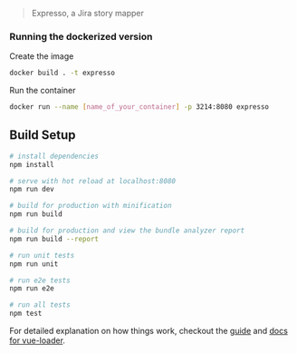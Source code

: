 > Expresso, a Jira story mapper

### Running the dockerized version

Create the image
```bash
docker build . -t expresso
```

Run the container
```bash
docker run --name [name_of_your_container] -p 3214:8080 expresso
```

## Build Setup

``` bash
# install dependencies
npm install

# serve with hot reload at localhost:8080
npm run dev

# build for production with minification
npm run build

# build for production and view the bundle analyzer report
npm run build --report

# run unit tests
npm run unit

# run e2e tests
npm run e2e

# run all tests
npm test
```

For detailed explanation on how things work, checkout the [guide](http://vuejs-templates.github.io/webpack/) and [docs for vue-loader](http://vuejs.github.io/vue-loader).
